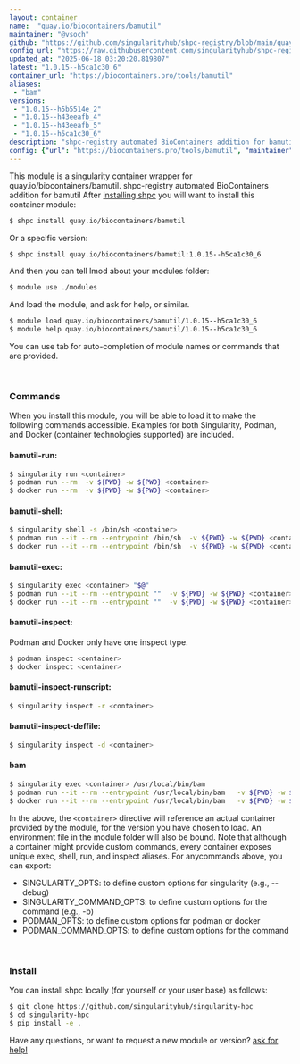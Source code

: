 ```yaml
---
layout: container
name:  "quay.io/biocontainers/bamutil"
maintainer: "@vsoch"
github: "https://github.com/singularityhub/shpc-registry/blob/main/quay.io/biocontainers/bamutil/container.yaml"
config_url: "https://raw.githubusercontent.com/singularityhub/shpc-registry/main/quay.io/biocontainers/bamutil/container.yaml"
updated_at: "2025-06-18 03:20:20.819807"
latest: "1.0.15--h5ca1c30_6"
container_url: "https://biocontainers.pro/tools/bamutil"
aliases:
 - "bam"
versions:
 - "1.0.15--h5b5514e_2"
 - "1.0.15--h43eeafb_4"
 - "1.0.15--h43eeafb_5"
 - "1.0.15--h5ca1c30_6"
description: "shpc-registry automated BioContainers addition for bamutil"
config: {"url": "https://biocontainers.pro/tools/bamutil", "maintainer": "@vsoch", "description": "shpc-registry automated BioContainers addition for bamutil", "latest": {"1.0.15--h5ca1c30_6": "sha256:a530d1b7769cf5e9d7cc0f4414f010caed7c1ab865469bc30db11163a9090de0"}, "tags": {"1.0.15--h5b5514e_2": "sha256:5a41de1d668490033b07716ddb6bab9ec52656587985ca2f42df9c206f552d0c", "1.0.15--h43eeafb_4": "sha256:1656a1b8d4a1d43dc815c4c2fac94137bfbaec850819c0992bb2f91360c622e9", "1.0.15--h43eeafb_5": "sha256:8ad26abab598d0823e478bc21fba2f3438484f968782a6c54132989654a85ec4", "1.0.15--h5ca1c30_6": "sha256:a530d1b7769cf5e9d7cc0f4414f010caed7c1ab865469bc30db11163a9090de0"}, "docker": "quay.io/biocontainers/bamutil", "aliases": {"bam": "/usr/local/bin/bam"}}
---
```


This module is a singularity container wrapper for quay.io/biocontainers/bamutil.
shpc-registry automated BioContainers addition for bamutil
After [installing shpc](#install) you will want to install this container module:


```bash
$ shpc install quay.io/biocontainers/bamutil
```

Or a specific version:

```bash
$ shpc install quay.io/biocontainers/bamutil:1.0.15--h5ca1c30_6
```

And then you can tell lmod about your modules folder:

```bash
$ module use ./modules
```

And load the module, and ask for help, or similar.

```bash
$ module load quay.io/biocontainers/bamutil/1.0.15--h5ca1c30_6
$ module help quay.io/biocontainers/bamutil/1.0.15--h5ca1c30_6
```

You can use tab for auto-completion of module names or commands that are provided.

<br>

### Commands

When you install this module, you will be able to load it to make the following commands accessible.
Examples for both Singularity, Podman, and Docker (container technologies supported) are included.

#### bamutil-run:

```bash
$ singularity run <container>
$ podman run --rm  -v ${PWD} -w ${PWD} <container>
$ docker run --rm  -v ${PWD} -w ${PWD} <container>
```

#### bamutil-shell:

```bash
$ singularity shell -s /bin/sh <container>
$ podman run --it --rm --entrypoint /bin/sh  -v ${PWD} -w ${PWD} <container>
$ docker run --it --rm --entrypoint /bin/sh  -v ${PWD} -w ${PWD} <container>
```

#### bamutil-exec:

```bash
$ singularity exec <container> "$@"
$ podman run --it --rm --entrypoint ""  -v ${PWD} -w ${PWD} <container> "$@"
$ docker run --it --rm --entrypoint ""  -v ${PWD} -w ${PWD} <container> "$@"
```

#### bamutil-inspect:

Podman and Docker only have one inspect type.

```bash
$ podman inspect <container>
$ docker inspect <container>
```

#### bamutil-inspect-runscript:

```bash
$ singularity inspect -r <container>
```

#### bamutil-inspect-deffile:

```bash
$ singularity inspect -d <container>
```


#### bam

```bash
$ singularity exec <container> /usr/local/bin/bam
$ podman run --it --rm --entrypoint /usr/local/bin/bam   -v ${PWD} -w ${PWD} <container> -c " $@"
$ docker run --it --rm --entrypoint /usr/local/bin/bam   -v ${PWD} -w ${PWD} <container> -c " $@"
```



In the above, the `<container>` directive will reference an actual container provided
by the module, for the version you have chosen to load. An environment file in the
module folder will also be bound. Note that although a container
might provide custom commands, every container exposes unique exec, shell, run, and
inspect aliases. For anycommands above, you can export:

 - SINGULARITY_OPTS: to define custom options for singularity (e.g., --debug)
 - SINGULARITY_COMMAND_OPTS: to define custom options for the command (e.g., -b)
 - PODMAN_OPTS: to define custom options for podman or docker
 - PODMAN_COMMAND_OPTS: to define custom options for the command

<br>

### Install

You can install shpc locally (for yourself or your user base) as follows:

```bash
$ git clone https://github.com/singularityhub/singularity-hpc
$ cd singularity-hpc
$ pip install -e .
```

Have any questions, or want to request a new module or version? [ask for help!](https://github.com/singularityhub/singularity-hpc/issues)